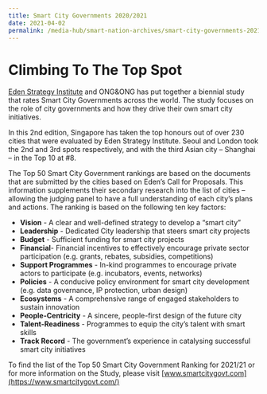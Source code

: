 ```yaml
---
title: Smart City Governments 2020/2021
date: 2021-04-02
permalink: /media-hub/smart-nation-archives/smart-city-governments-2021
---
```

# Climbing To The Top Spot 

[Eden Strategy Institute](https://www.edenstrategyinstitute.com/) and ONG&ONG has put together a biennial study that rates Smart City Governments across the world. The study focuses on the role of city governments and how they drive their own smart city initiatives. 

In this 2nd edition, Singapore has taken the top honours out of over 230 cities that were evaluated by Eden Strategy Institute. Seoul and London took the 2nd and 3rd spots respectively, and with the third Asian city – Shanghai – in the Top 10 at #8. 

The Top 50 Smart City Government rankings are based on the documents that are submitted by the cities based on Eden’s Call for Proposals. This information supplements their secondary research into the list of cities – allowing the judging panel to have a full understanding of each city’s plans and actions. The ranking is based on the following ten key factors: 

* **Vision** - A clear and well-defined strategy to develop a “smart city” 
* **Leadership** - Dedicated City leadership that steers smart city projects 
* **Budget** - Sufficient funding for smart city projects 
* **Financial**- Financial incentives to effectively encourage private sector participation (e.g. grants, rebates, subsidies, competitions) 
* **Support Programmes** - In-kind programmes to encourage private actors to participate (e.g. incubators, events, networks) 
* **Policies** - A conducive policy environment for smart city development (e.g. data governance, IP protection, urban design) 
* **Ecosystems** - A comprehensive range of engaged stakeholders to sustain innovation 
* **People-Centricity** - A sincere, people-first design of the future city 
* **Talent-Readiness** - Programmes to equip the city’s talent with smart skills 
* **Track Record** - The government’s experience in catalysing successful smart city initiatives 

To find the list of the Top 50 Smart City Government Ranking for 2021/21 or for more information on the Study, please visit [www.smartcitygovt.com](https://www.smartcitygovt.com/)
